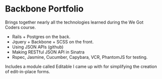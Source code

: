 # Backbone Portfolio

Brings together nearly all the technologies learned during the We Got Coders course.
 - Rails + Postgres on the back.
 - Jquery + Backbone + SCSS on the front.
 - Using JSON APIs (github)
 - Making RESTful JSON API in Sinatra
 - Rspec, Jasmine, Cucumber, Capybara, VCR, PhantomJS for testing.

 Includes a module called Editable I came up with for simplifying the creation of edit-in-place forms.